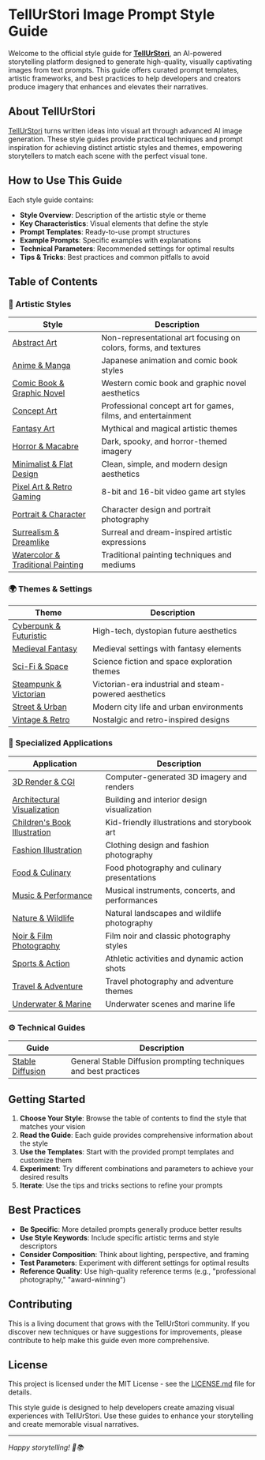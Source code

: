 # TellUrStori Image Prompt Style Guide

Welcome to the official style guide for [**TellUrStori**](https://tellurstori.com), an AI-powered storytelling platform designed to generate high-quality, visually captivating images from text prompts. This guide offers curated prompt templates, artistic frameworks, and best practices to help developers and creators produce imagery that enhances and elevates their narratives.

## About TellUrStori

[TellUrStori](https://tellurstori.com) turns written ideas into visual art through advanced AI image generation. These style guides provide practical techniques and prompt inspiration for achieving distinct artistic styles and themes, empowering storytellers to match each scene with the perfect visual tone.

## How to Use This Guide

Each style guide contains:

- **Style Overview**: Description of the artistic style or theme
- **Key Characteristics**: Visual elements that define the style
- **Prompt Templates**: Ready-to-use prompt structures
- **Example Prompts**: Specific examples with explanations
- **Technical Parameters**: Recommended settings for optimal results
- **Tips & Tricks**: Best practices and common pitfalls to avoid

## Table of Contents

### 🎨 Artistic Styles

| Style | Description |
|-------|-------------|
| [Abstract Art](./abstract_art_prompt_guide.md) | Non-representational art focusing on colors, forms, and textures |
| [Anime & Manga](./anime_manga_prompt_guide.md) | Japanese animation and comic book styles |
| [Comic Book & Graphic Novel](./comic_book_graphic_novel_prompt_guide.md) | Western comic book and graphic novel aesthetics |
| [Concept Art](./concept_art_prompt_guide.md) | Professional concept art for games, films, and entertainment |
| [Fantasy Art](./fantasy_art_prompt_guide.md) | Mythical and magical artistic themes |
| [Horror & Macabre](./horror_macabre_prompt_guide.md) | Dark, spooky, and horror-themed imagery |
| [Minimalist & Flat Design](./minimalist_flat_design_prompt_guide.md) | Clean, simple, and modern design aesthetics |
| [Pixel Art & Retro Gaming](./pixel_art_retro_game_prompt_guide.md) | 8-bit and 16-bit video game art styles |
| [Portrait & Character](./portrait_character_prompt_guide.md) | Character design and portrait photography |
| [Surrealism & Dreamlike](./surrealism_dreamlike_prompt_guide.md) | Surreal and dream-inspired artistic expressions |
| [Watercolor & Traditional Painting](./watercolor_traditional_painting_prompt_guide.md) | Traditional painting techniques and mediums |

### 🌍 Themes & Settings

| Theme | Description |
|-------|-------------|
| [Cyberpunk & Futuristic](./cyberpunk_futuristic_prompt_guide.md) | High-tech, dystopian future aesthetics |
| [Medieval Fantasy](./medieval_fantasy_prompt_guide.md) | Medieval settings with fantasy elements |
| [Sci-Fi & Space](./sci_fi_space_prompt_guide.md) | Science fiction and space exploration themes |
| [Steampunk & Victorian](./steampunk_victorian_prompt_guide.md) | Victorian-era industrial and steam-powered aesthetics |
| [Street & Urban](./street_urban_prompt_guide.md) | Modern city life and urban environments |
| [Vintage & Retro](./vintage_retro_prompt_guide.md) | Nostalgic and retro-inspired designs |

### 🎯 Specialized Applications

| Application | Description |
|-------------|-------------|
| [3D Render & CGI](./3d_render_cgi_prompt_guide.md) | Computer-generated 3D imagery and renders |
| [Architectural Visualization](./architectural_visualization_prompt_guide.md) | Building and interior design visualization |
| [Children's Book Illustration](./childrens_book_illustration_prompt_guide.md) | Kid-friendly illustrations and storybook art |
| [Fashion Illustration](./fashion_illustration_prompt_guide.md) | Clothing design and fashion photography |
| [Food & Culinary](./food_culinary_prompt_guide.md) | Food photography and culinary presentations |
| [Music & Performance](./music_performance_prompt_guide.md) | Musical instruments, concerts, and performances |
| [Nature & Wildlife](./nature_wildlife_prompt_guide.md) | Natural landscapes and wildlife photography |
| [Noir & Film Photography](./noir_film_photography_prompt_guide.md) | Film noir and classic photography styles |
| [Sports & Action](./sports_action_prompt_guide.md) | Athletic activities and dynamic action shots |
| [Travel & Adventure](./travel_adventure_prompt_guide.md) | Travel photography and adventure themes |
| [Underwater & Marine](./underwater_marine_prompt_guide.md) | Underwater scenes and marine life |

### ⚙️ Technical Guides

| Guide | Description |
|-------|-------------|
| [Stable Diffusion](./stable_diffusion_prompt_guide.md) | General Stable Diffusion prompting techniques and best practices |

## Getting Started

1. **Choose Your Style**: Browse the table of contents to find the style that matches your vision
2. **Read the Guide**: Each guide provides comprehensive information about the style
3. **Use the Templates**: Start with the provided prompt templates and customize them
4. **Experiment**: Try different combinations and parameters to achieve your desired results
5. **Iterate**: Use the tips and tricks sections to refine your prompts

## Best Practices

- **Be Specific**: More detailed prompts generally produce better results
- **Use Style Keywords**: Include specific artistic terms and style descriptors
- **Consider Composition**: Think about lighting, perspective, and framing
- **Test Parameters**: Experiment with different settings for optimal results
- **Reference Quality**: Use high-quality reference terms (e.g., "professional photography," "award-winning")

## Contributing

This is a living document that grows with the TellUrStori community. If you discover new techniques or have suggestions for improvements, please contribute to help make this guide even more comprehensive.

## License

This project is licensed under the MIT License - see the [LICENSE.md](LICENSE.md) file for details.

This style guide is designed to help developers create amazing visual experiences with TellUrStori. Use these guides to enhance your storytelling and create memorable visual narratives.

---

*Happy storytelling! 🎨📚*
